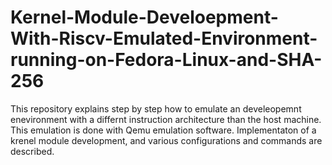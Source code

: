 # Kernel-Module-Develoepment-With-Riscv-Emulated-Environment-running-on-Fedora-Linux-and-SHA-256
This repository explains step by step how to emulate an develeopemnt enevironment with a differnt instruction architecture than the host machine. This emulation is done with Qemu emulation software. Implementaton of a krenel module development, and various configurations and commands are described.

